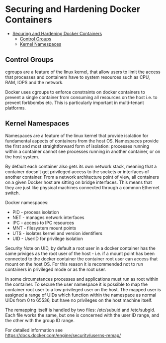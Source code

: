 # Securing and Hardening Docker Containers

- [Securing and Hardening Docker Containers](#securing-and-hardening-docker-containers)
  - [Control Groups](#control-groups)
  - [Kernel Namespaces](#kernel-namespaces)
  
## Control Groups

cgroups are a feature of the linux kernel, that allow users to limit the access that processes and containers have to system resources such as CPU, RAM, IOPS and the network. 

Docker uses cgroups to enforce constraints on docker containers to prevent a single container from consuming all resources on the host i.e. to prevent forkbombs etc. This is particularly important in multi-tenant platforms.

## Kernel Namespaces

Namespaces are a feature of the linux kernel that provide isolation for fundamental aspects of containers from the host OS. Namespaces provide the first and most straightforward form of isolation: processes running within a container cannot see processes running in another container, or on the host system.

By default each container also gets its own network stack, meaning that a container doesn’t get privileged access to the sockets or interfaces of another container. From a network architecture point of view, all containers on a given Docker host are sitting on bridge interfaces. This means that they are just like physical machines connected through a common Ethernet switch.

Docker namespaces:
- PID - process isolation
- NET - manages network interfaces
- IPC - access to IPC resources
- MNT - filesystem mount points
- UTS - isolates kernel and version identifiers
- UID - UserID for privilege isolation

Security Note on UID, by default a root user in a docker container has the same priviges as the root user of the host - i.e. if a mount point has been connected to the docker container the container root user can access that mount on the host OS. For this reason it is recommended not to run containers in privileged mode or as the root user.

In some circumstances processes and applications must run as root within the container. To secure the user namespace it is possible to map the container root user to a low privileged user on the host. The mapped user is assigned a range of UIDs which function within the namespace as normal UIDs from 0 to 65536, but have no privileges on the host machine itself.

The remapping itself is handled by two files: /etc/subuid and /etc/subgid. Each file works the same, but one is concerned with the user ID range, and the other with the group ID range. 

For detailed information see https://docs.docker.com/engine/security/userns-remap/



